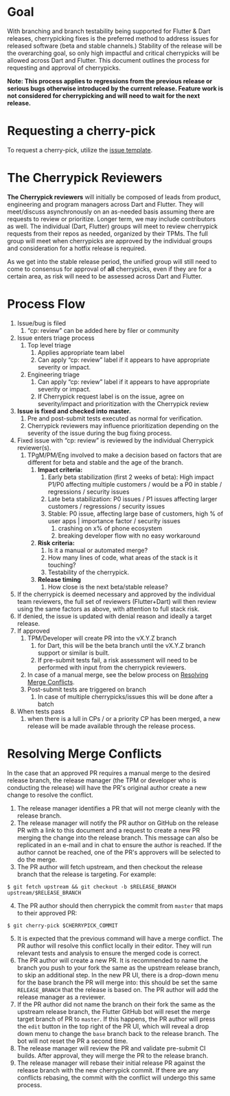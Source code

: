 # Goal
With branching and branch testability being supported for Flutter & Dart releases, cherrypicking fixes is the preferred method to address issues for released software (beta and stable channels.)  Stability of the release will be the overarching goal, so only high impactful and critical cherrypicks will be allowed across Dart and Flutter.  This document outlines the process for requesting and approval of cherrypicks. 

**Note: This process applies to regressions from the previous release or serious bugs otherwise introduced by the current release.  Feature work is not considered for cherrypicking and will need to wait for the next release.**

# Requesting a cherry-pick
To request a cherry-pick, utilize the [issue template](https://github.com/flutter/flutter/issues/new?assignees=&labels=cp%3A+review&template=7_cherry_pick.yml&title=%5BCP%5D+%3Ctitle%3E). 

# The Cherrypick Reviewers
**The Cherrypick reviewers** will initially be composed of leads from product, engineering and program managers across Dart and Flutter.   They will meet/discuss asynchronously on an as-needed basis assuming there are requests to review or prioritize.  Longer term, we may include contributors as well.  The individual (Dart, Flutter) groups will meet to review cherrypick requests from their repos as needed, organized by their TPMs.  The full group will meet when cherrypicks are approved by the individual groups and consideration for a hotfix release is required.

As we get into the stable release period, the unified group will still need to come to consensus for approval of **all** cherrypicks, even if they are for a certain area, as risk will need to be assessed across Dart and Flutter.

# Process Flow

1. Issue/bug is filed 
    1. “cp: review” can be added here by filer or community
1. Issue enters triage process
    1. Top level triage	
       1. Applies appropriate team label
       1. Can apply “cp: review” label if it appears to have appropriate severity or impact.
    1. Engineering triage
       1. Can apply “cp: review” label if it appears to have appropriate severity or impact.
       1. If Cherrypick request label is on the issue, agree on severity/impact and prioritization with the Cherrypick review
  1. **Issue is fixed and checked into master.**
     1. Pre and post-submit tests executed as normal for verification.
     1. Cherrypick reviewers may influence prioritization depending on the severity of the issue during the bug fixing process.
1. Fixed issue with “cp: review” is reviewed by the individual Cherrypick reviewer(s).
   1. TPgM/PM/Eng involved to make a decision based on factors that are different for beta and stable and the age of the branch.
      1. **Impact criteria:** 
         1. Early beta stabilization (first 2 weeks of beta): High impact P1/P0 affecting multiple customers / would be a P0 in stable / regressions / security issues
         1. Late beta stabilization: P0 issues / P1 issues affecting larger customers / regressions / security issues
         1. Stable: P0 issue, affecting large base of customers, high % of user apps | importance factor / security issues
            1. crashing on x% of phone ecosystem
            1. breaking developer flow with no easy workaround
       1. **Risk criteria:**
            1. Is it a manual or automated merge?
            1. How many lines of code, what areas of the stack is it touching?
            1. Testability of the cherrypick. 
       1. **Release timing**
            1. How close is the next beta/stable release?
1. If the cherrypick is deemed necessary and approved by the individual team reviewers, the full set of reviewers (Flutter+Dart) will then review using the same factors as above, with attention to full stack risk.
1. If denied, the issue is updated with denial reason and ideally a target release.
1. If approved
   1. TPM/Developer will create PR into the vX.Y.Z branch
      1. for Dart, this will be the beta branch until the vX.Y.Z branch support or similar is built.
      1. If pre-submit tests fail, a risk assessment will need to be performed with input from the cherrypick reviewers.
   1. In case of a manual merge, see the below process on [Resolving Merge Conflicts](#resolving-merge-conflicts).
   1. Post-submit tests are triggered on branch
      1. In case of multiple cherrypicks/issues this will be done after a batch
1. When tests pass
   1. when there is a lull in CPs / or a priority CP has been merged, a new release will be made available through the release process.

# Resolving Merge Conflicts

In the case that an approved PR requires a manual merge to the desired release branch, the release manager (the TPM or developer who is
conducting the release) will have the PR's original author create a new change to resolve the conflict.

1. The release manager identifies a PR that will not merge cleanly with the release branch.
2. The release manager will notify the PR author on GitHub on the release PR with a link to this document and a request to create a new PR merging the change into the release branch. This message can also be replicated in an e-mail and in chat to ensure the author is reached. If the author cannot be reached, one of the PR's approvers will be selected to do the merge.
3. The PR author will fetch upstream, and then checkout the release branch that the release is targeting. For example:
```
$ git fetch upstream && git checkout -b $RELEASE_BRANCH upstream/$RELEASE_BRANCH
```
4. The PR author should then cherrypick the commit from `master` that maps to their approved PR:
```
$ git cherry-pick $CHERRYPICK_COMMIT
```
5. It is expected that the previous command will have a merge conflict. The PR author will resolve this conflict locally in their editor. They will run relevant tests and analysis to ensure the merged code is correct.
6. The PR author will create a new PR. It is recommended to name the branch you push to your fork the same as the upstream release branch, to skip an additional step. In the new PR UI, there is a drop-down menu for the base branch the PR will merge into: this should be set the same `RELEASE_BRANCH` that the release is based on. The PR author will add the release manager as a reviewer.
7. If the PR author did not name the branch on their fork the same as the upstream release branch, the Flutter GitHub bot will reset the merge target branch of PR to `master`. If this happens, the PR author will press the `edit` button in the top right of the PR UI, which will reveal a drop down menu to change the `base` branch back to the release branch. The bot will not reset the PR a second time.
8. The release manager will review the PR and validate pre-submit CI builds. After approval, they will merge the PR to the release branch.
9. The release manager will rebase their initial release PR against the release branch with the new cherrypick commit. If there are any conflicts rebasing, the commit with the conflict will undergo this same process.